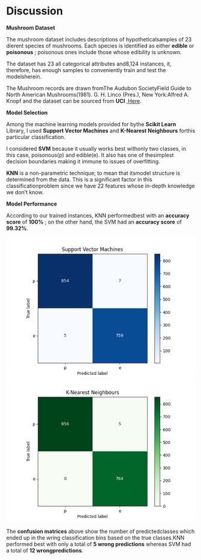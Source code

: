 # Discussion

**Mushroom Dataset**

The mushroom dataset includes descriptions of hypotheticalsamples of 23 dierent species
of mushrooms. Each species is identified as either **edible** or **poisonous** ; poisonous ones
include those whose edibility is unknown.

The dataset has 23 all categorical attributes and8,124 instances, it, therefore, has enough
samples to conveniently train and test the modelsherein.

The Mushroom records are drawn fromThe Audubon SocietyField Guide to North American
Mushrooms(1981). G. H. Linco (Pres.), New York:Alfred A. Knopf and the dataset can be
sourced from **UCI** ,[Here](http://archive.ics.uci.edu/ml/datasets/Mushroom?ref=datanews.io).

**Model Selection**

Among the machine learning models provided for bythe **Scikit Learn** Library, I used
**Support Vector Machines** and **K-Nearest Neighbours** forthis particular classification.

I considered **SVM** because it usually works best withonly two classes, in this case,
poisonous(p) and edible(e). It also has one of thesimplest decision boundaries making it
immune to issues of overfitting.

**KNN** is a non-parametric technique; to mean that itsmodel structure is determined from the
data. This is a significant factor in this classificationproblem since we have 22 features
whose in-depth knowledge we don’t know.

**Model Performance**

According to our trained instances, KNN performedbest with an **accuracy score** of **100%** ;
on the other hand, the SVM had an **accuracy score** of **99.32%**.

![SVM](Figure_1.png)
![KNN](Figure_2.png)

The **confusion matrices** above show the number of predictedclasses which ended up in the
wring classification bins based on the true classes.KNN performed best with only a total of **5
wrong predictions** whereas SVM had a total of **12 wrongpredictions**.
